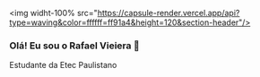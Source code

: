 <img widht-100% src="https://capsule-render.vercel.app/api?type=waving&color=ffffff=ff91a4&height=120&section-header"/>
### Olá! Eu sou o Rafael Vieiera 👋
Estudante da Etec Paulistano


